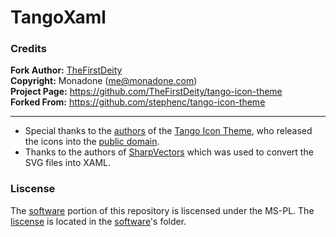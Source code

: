 # TangoXaml

### Credits
**Fork Author:** [TheFirstDeity](https://github.com/TheFirstDeity)  
**Copyright:** Monadone (<me@monadone.com>)  
**Project Page:** <https://github.com/TheFirstDeity/tango-icon-theme>  
**Forked From:** <https://github.com/stephenc/tango-icon-theme>  

---

* Special thanks to the [authors][tango-authors] of the [Tango Icon Theme](http://tango.freedesktop.org/), who released the icons into the [public domain][tango-copying].
* Thanks to the authors of [SharpVectors](http://sharpvectors.codeplex.com/) which was used to convert the SVG files into XAML.

### Liscense
The [software][] portion of this repository is liscensed under the MS-PL. The [liscense][] 
is located in the [software][]'s folder.

[software]: https://github.com/TheFirstDeity/tango-icon-theme/tree/master/TangoXaml
[liscense]: https://github.com/TheFirstDeity/tango-icon-theme/blob/master/TangoXaml/Liscense.txt
[tango-authors]: https://github.com/TheFirstDeity/tango-icon-theme/blob/master/Tango/AUTHORS
[tango-copying]: https://github.com/TheFirstDeity/tango-icon-theme/blob/master/Tango/COPYING